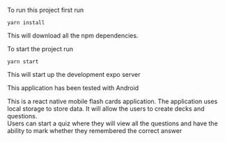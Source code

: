 To run this project first run

`yarn install`

This will download all the npm dependencies.

To start the project run

`yarn start`

This will start up the development expo server

This application has been tested with Android


This is a react native mobile flash cards application.  The application uses local storage to store data.
It will allow the users to create decks and questions.  
Users can start a quiz where they will view all the questions and have the ability to mark whether they remembered the correct answer